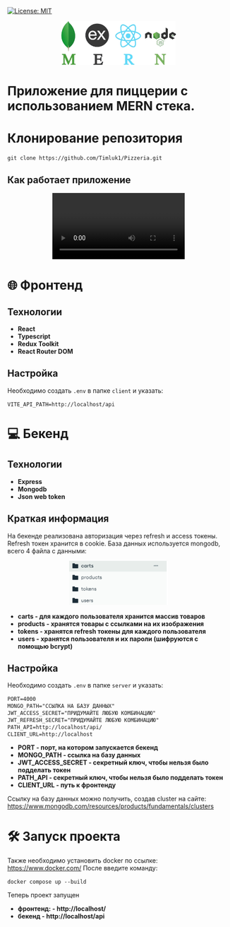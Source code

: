 [![License: MIT](https://img.shields.io/badge/License-MIT-blue.svg)](https://opensource.org/licenses/MIT)

<p align="center">
    <img src="./github images/MERN.png" alt="mongo" height="100" />
</p>

# Приложение для пиццерии с использованием MERN стека.

# Клонирование репозитория
``` 
git clone https://github.com/Timluk1/Pizzeria.git
```


## Как работает приложение

<p align="center">
  <video src="" type="video/mp4" controls>
    Ваш браузер не поддерживает встроенные видео. <a href="https://github.com/user-attachments/assets/e0c18da7-e278-4555-95f2-7b1461eb8df8">Скачайте видео</a>.
  </video>
</p>

# 🌐 Фронтенд

## Технологии
- **React**
- **Typescript**
- **Redux Toolkit**
- **React Router DOM**

## Настройка

Необходимо создать `.env` в папке `client` и указать:
```
VITE_API_PATH=http://localhost/api
```

# 💻 Бекенд

## Технологии
- **Express**
- **Mongodb**
- **Json web token**
## Краткая информация
На бекенде реализована авторизация через refresh и access токены. Refresh токен хранится в cookie. База данных используется mongodb, всего 4 файла с данными:
<p align="center">
    <img src="./github images/MONGODB.png" alt="mongo" height="100" />
</p>

- **carts - для каждого пользователя хранится массив товаров**
- **products - хранятся товары с ссылками на их изображения**
- **tokens - хранятся refresh токены для каждого пользователя**
- **users - хранятся пользователя и их пароли (шифруются с помощью bcrypt)**

## Настройка

Необходимо создать `.env` в папке `server` и указать:
```
PORT=4000
MONGO_PATH="ССЫЛКА НА БАЗУ ДАННЫХ"
JWT_ACCESS_SECRET="ПРИДУМАЙТЕ ЛЮБУЮ КОМБИНАЦИЮ"
JWT_REFRESH_SECRET="ПРИДУМАЙТЕ ЛЮБУЮ КОМБИНАЦИЮ"
PATH_API=http://localhost/api/
CLIENT_URL=http://localhost
```
- **PORT - порт, на котором запускается бекенд**
- **MONGO_PATH - ссылка на базу данных**
- **JWT_ACCESS_SECRET - секретный ключ, чтобы нельзя было подделать токен**
- **PATH_API - секретный ключ, чтобы нельзя было подделать токен**
- **CLIENT_URL - путь к фронтенду**
  
Ссылку на базу данных можно получить, создав cluster на сайте: 
https://www.mongodb.com/resources/products/fundamentals/clusters

# 🛠 Запуск проекта
Также необходимо установить docker по ссылке:
https://www.docker.com/
После введите команду:
```
docker compose up --build
```
Теперь проект запущен
- **фронтенд: - http://localhost/**
- **бекенд - http://localhost/api**